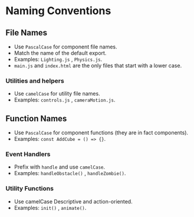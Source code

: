 # Naming Conventions

## File Names

* Use `PascalCase` for component file names.
* Match the name of the default export.
* Examples: `Lighting.js` , `Physics.js`.
* `main.js` and `index.html` are the only files that start with a lower case.

### Utilities and helpers

* Use `camelCase` for utility file names.
* Examples: `controls.js` , `cameraMotion.js`.

## Function Names

* Use `PascalCase` for component functions (they are in fact components).
* Examples: `const AddCube = () => {}`.

### Event Handlers

* Prefix with `handle` and use `camelCase`.
* Examples: `handleObstacle()` , `handleZombie()`.

### Utility Functions

* Use camelCase Descriptive and action-oriented.
* Examples: `init()` , `animate()`.